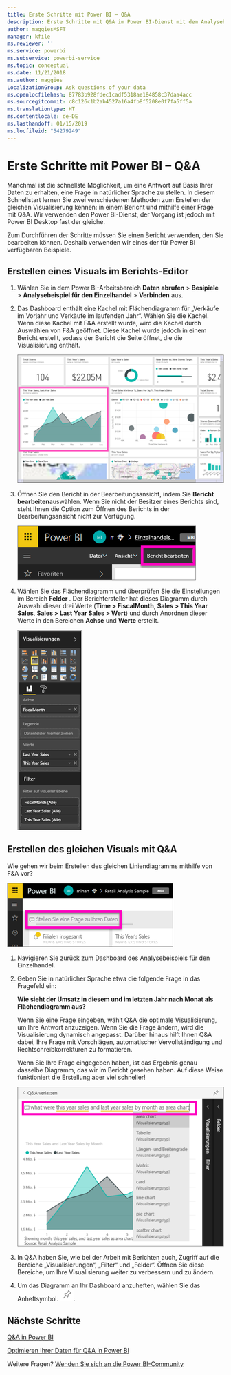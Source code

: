 ```yaml
---
title: Erste Schritte mit Power BI – Q&A
description: Erste Schritte mit Q&A im Power BI-Dienst mit dem Analysebeispiel für den Einzelhandel
author: maggiesMSFT
manager: kfile
ms.reviewer: ''
ms.service: powerbi
ms.subservice: powerbi-service
ms.topic: conceptual
ms.date: 11/21/2018
ms.author: maggies
LocalizationGroup: Ask questions of your data
ms.openlocfilehash: 87783b928fdec1cadf5318ae184858c37daa4acc
ms.sourcegitcommit: c8c126c1b2ab4527a16a4fb8f5208e0f7fa5ff5a
ms.translationtype: HT
ms.contentlocale: de-DE
ms.lasthandoff: 01/15/2019
ms.locfileid: "54279249"
---
```

# <a name="get-started-with-power-bi-qa"></a>Erste Schritte mit Power BI – Q&A

Manchmal ist die schnellste Möglichkeit, um eine Antwort auf Basis Ihrer Daten zu erhalten, eine Frage in natürlicher Sprache zu stellen.  In diesem Schnellstart lernen Sie zwei verschiedenen Methoden zum Erstellen der gleichen Visualisierung kennen: in einem Bericht und mithilfe einer Frage mit Q&A. Wir verwenden den Power BI-Dienst, der Vorgang ist jedoch mit Power BI Desktop fast der gleiche.

Zum Durchführen der Schritte müssen Sie einen Bericht verwenden, den Sie bearbeiten können. Deshalb verwenden wir eines der für Power BI verfügbaren Beispiele.

## <a name="create-a-visual-in-the-report-editor"></a>Erstellen eines Visuals im Berichts-Editor

1. Wählen Sie in dem Power BI-Arbeitsbereich **Daten abrufen** \> **Besipiele** \> **Analysebeispiel für den Einzelhandel**  >  **Verbinden** aus.
   
2. Das Dashboard enthält eine Kachel mit Flächendiagramm für „Verkäufe im Vorjahr und Verkäufe im laufenden Jahr“.  Wählen Sie die Kachel. Wenn diese Kachel mit F&A erstellt wurde, wird die Kachel durch Auswählen von F&A geöffnet. Diese Kachel wurde jedoch in einem Bericht erstellt, sodass der Bericht die Seite öffnet, die die Visualisierung enthält.

    ![Retail Analysis Sample-Dashboard](media/power-bi-visualization-introduction-to-q-and-a/power-bi-dashboard.png)

1. Öffnen Sie den Bericht in der Bearbeitungsansicht, indem Sie **Bericht bearbeiten**auswählen.  Wenn Sie nicht der Besitzer eines Berichts sind, steht Ihnen die Option zum Öffnen des Berichts in der Bearbeitungsansicht nicht zur Verfügung.
   
    ![Schaltfläche „ Bericht bearbeiten“](media/power-bi-visualization-introduction-to-q-and-a/power-bi-edit-report.png)
4. Wählen Sie das Flächendiagramm und überprüfen Sie die Einstellungen im Bereich **Felder** .  Der Berichtersteller hat dieses Diagramm durch Auswahl dieser drei Werte (**Time > FiscalMonth**, **Sales > This Year Sales**, **Sales > Last Year Sales > Wert**) und durch Anordnen dieser Werte in den Bereichen **Achse** und **Werte** erstellt.
   
    ![Bereich „Visualisierungen“](media/power-bi-visualization-introduction-to-q-and-a/gnatutorial_3-new.png)

## <a name="create-the-same-visual-with-qa"></a>Erstellen des gleichen Visuals mit Q&A

Wie gehen wir beim Erstellen des gleichen Liniendiagramms mithilfe von F&A vor?

![Fragenfeld](media/power-bi-visualization-introduction-to-q-and-a/power-bi-qna.png)

1. Navigieren Sie zurück zum Dashboard des Analysebeispiels für den Einzelhandel.
2. Geben Sie in natürlicher Sprache etwa die folgende Frage in das Fragefeld ein:
   
   **Wie sieht der Umsatz in diesem und im letzten Jahr nach Monat als Flächendiagramm aus?**
   
   Wenn Sie eine Frage eingeben, wählt Q&A die optimale Visualisierung, um Ihre Antwort anzuzeigen. Wenn Sie die Frage ändern, wird die Visualisierung dynamisch angepasst. Darüber hinaus hilft Ihnen Q&A dabei, Ihre Frage mit Vorschlägen, automatischer Vervollständigung und Rechtschreibkorrekturen zu formatieren.
   
   Wenn Sie Ihre Frage eingegeben haben, ist das Ergebnis genau dasselbe Diagramm, das wir im Bericht gesehen haben.  Auf diese Weise funktioniert die Erstellung aber viel schneller!
   
   ![Beispiel für eine Frage](media/power-bi-visualization-introduction-to-q-and-a/powerbi-qna-areachart.png)
3. In Q&A haben Sie, wie bei der Arbeit mit Berichten auch, Zugriff auf die Bereiche „Visualisierungen“, „Filter“ und „Felder“.  Öffnen Sie diese Bereiche, um Ihre Visualisierung weiter zu verbessern und zu ändern.
4. Um das Diagramm an Ihr Dashboard anzuheften, wählen Sie das Anheftsymbol. ![Stecknadelsymbol](media/power-bi-visualization-introduction-to-q-and-a/pinnooutline.png).

## <a name="next-steps"></a>Nächste Schritte
[Q&A in Power BI](consumer/end-user-q-and-a.md)

[Optimieren Ihrer Daten für Q&A in Power BI](service-prepare-data-for-q-and-a.md)

Weitere Fragen? [Wenden Sie sich an die Power BI-Community](http://community.powerbi.com/)

